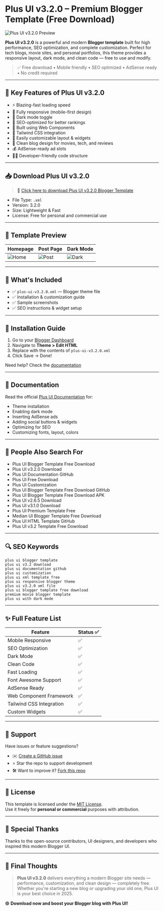 # Plus UI v3.2.0 – Premium Blogger Template (Free Download)

![Plus UI v3.2.0 Preview](https://yourdomain.com/plus-ui-v3.2-preview.jpg)

**Plus UI v3.2.0** is a powerful and modern **Blogger template** built for high performance, SEO optimization, and complete customization. Perfect for tech blogs, movie sites, and personal portfolios, this theme provides a responsive layout, dark mode, and clean code — free to use and modify.

> ✅ Free download • Mobile friendly • SEO optimized • AdSense ready • No credit required

---

## 🚀 Key Features of Plus UI v3.2.0

- ⚡ Blazing-fast loading speed  
- 📱 Fully responsive (mobile-first design)  
- 🌙 Dark mode toggle  
- 🎯 SEO-optimized for better rankings  
- 🧩 Built using Web Components  
- 🎨 Tailwind CSS integration  
- 🔧 Easily customizable layout & widgets  
- 📰 Clean blog design for movies, tech, and reviews  
- 💰 AdSense-ready ad slots  
- 👨‍💻 Developer-friendly code structure  

---

## 📥 Download Plus UI v3.2.0

> 📌 [Click here to download Plus UI v3.2.0 Blogger Template](https://yourdomain.com/download/plus-ui-v3.2.0.xml)

- File Type: `.xml`  
- Version: 3.2.0  
- Size: Lightweight & Fast  
- License: Free for personal and commercial use  

---

## 📸 Template Preview

| Homepage                     | Post Page                     | Dark Mode                     |
|-----------------------------|-------------------------------|-------------------------------|
| ![Home](https://yourdomain.com/screens/home.jpg) | ![Post](https://yourdomain.com/screens/post.jpg) | ![Dark](https://yourdomain.com/screens/dark.jpg) |

---

## 📂 What's Included

- ✅ `plus-ui-v3.2.0.xml` — Blogger theme file  
- ✅ Installation & customization guide  
- ✅ Sample screenshots  
- ✅ SEO instructions & widget setup  

---

## 🔧 Installation Guide

1. Go to your [Blogger Dashboard](https://www.blogger.com)  
2. Navigate to **Theme > Edit HTML**  
3. Replace with the contents of `plus-ui-v3.2.0.xml`  
4. Click Save → Done!  

Need help? Check the [documentation](https://yourdomain.com/docs/plus-ui)  

---

## 📖 Documentation

Read the official [Plus UI Documentation](https://yourdomain.com/docs/plus-ui) for:

- Theme installation  
- Enabling dark mode  
- Inserting AdSense ads  
- Adding social buttons & widgets  
- Optimizing for SEO  
- Customizing fonts, layout, colors  

---

## 🧠 People Also Search For

- Plus UI Blogger Template Free Download  
- Plus UI v3.2.0 Download  
- Plus UI Documentation GitHub  
- Plus UI Free Download  
- Plus UI Customization  
- Plus UI Blogger Template Free Download GitHub  
- Plus UI Blogger Template Free Download APK  
- Plus UI v2.6.5 Download  
- Plus UI v3.1.0 Download  
- Plus UI Premium Template Free  
- Median UI Blogger Template Free Download  
- Plus UI HTML Template GitHub  
- Plus UI v3.2 Template Free Download  

---

## 🔍 SEO Keywords

```
plus ui blogger template  
plus ui v3.2 download  
plus ui documentation github  
plus ui customization  
plus ui xml template free  
plus ui responsive blogger theme  
plus ui v3.2.0 xml file  
plus ui blogger template free download  
premium movie blogger template  
plus ui with dark mode  
```

---

## ✨ Full Feature List

| Feature                  | Status ✅ |
|--------------------------|-----------|
| Mobile Responsive        | ✅        |
| SEO Optimization         | ✅        |
| Dark Mode                | ✅        |
| Clean Code               | ✅        |
| Fast Loading             | ✅        |
| Font Awesome Support     | ✅        |
| AdSense Ready            | ✅        |
| Web Component Framework  | ✅        |
| Tailwind CSS Integration | ✅        |
| Custom Widgets           | ✅        |

---

## 💬 Support

Have issues or feature suggestions?

- ✉️ [Create a GitHub issue](https://github.com/your-username/plus-ui-v3.2/issues)  
- ⭐ Star the repo to support development  
- 🛠️ Want to improve it? [Fork this repo](https://github.com/your-username/plus-ui-v3.2/fork)  

---

## 📄 License

This template is licensed under the [MIT License](LICENSE).  
Use it freely for **personal or commercial** purposes with attribution.

---

## 🙌 Special Thanks

Thanks to the open-source contributors, UI designers, and developers who inspired this modern Blogger UI.

---

## 📢 Final Thoughts

> **Plus UI v3.2.0** delivers everything a modern Blogger site needs — performance, customization, and clean design — completely free. Whether you're starting a new blog or upgrading your old one, Plus UI is your best choice in 2025.

🟢 **Download now and boost your Blogger blog with Plus UI!**
